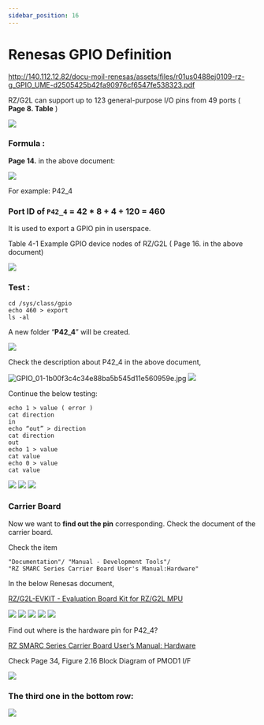 ```yaml
---
sidebar_position: 16
---
```


# Renesas GPIO Definition
http://140.112.12.82/docu-moil-renesas/assets/files/r01us0488ej0109-rz-g_GPIO_UME-d2505425b42fa90976cf6547fe538323.pdf

RZ/G2L can support up to 123 general-purpose I/O pins from 49 ports ( **Page 8. Table** )

![](../img/gp02_01.png)

### **Formula** :

**Page 14.** in the above document:

![](../img/gp02_02.png)

For example: P42_4

### **Port ID of `P42_4` = 42 * 8 + 4 + 120 = 460**

It is used to export a GPIO pin in userspace.

Table 4-1 Example GPIO device nodes of RZ/G2L ( Page 16. in the above document)

![](../img/gp02_03.png)

### **Test** :

```
cd /sys/class/gpio
echo 460 > export
ls -al
```

A new folder “**P42_4**” will be created.

![](../img/gp02_04.png)

Check the description about P42_4 in the above document,

![GPIO_01-1b00f3c4c34e88ba5b545d11e560959e.jpg](https://prod-files-secure.s3.us-west-2.amazonaws.com/41f30fda-f209-4ad6-af17-1d205944b6dd/78c9296b-51ce-4fd8-ad61-f3f012a6f771/GPIO_01-1b00f3c4c34e88ba5b545d11e560959e.jpg)
![](../img/gp02_05.jpg)

Continue the below testing:

```
echo 1 > value ( error )
cat direction
in
echo “out” > direction
cat direction
out
echo 1 > value
cat value
echo 0 > value
cat value
```

![](../img/gp02_06.png)
![](../img/gp02_07.png)
![](../img/gp02_08.png)

### **Carrier Board**

Now we want to **find out the pin** corresponding. Check the document of the carrier board.

Check the item

```
"Documentation"/ "Manual - Development Tools"/
"RZ SMARC Series Carrier Board User's Manual:Hardware"
```

In the below Renesas document,

[RZ/G2L-EVKIT - Evaluation Board Kit for RZ/G2L MPU](https://www.renesas.com/en/products/microcontrollers-microprocessors/rz-mpus/rzg2l-evkit-evaluation-board-kit-rzg2l-mpu#documents)

![](../img/gp02_09.png)
![](../img/gp02_10.png)
![](../img/gp02_11.png)
![](../img/gp02_12.png)
![](../img/gp02_13.png)

Find out where is the hardware pin for P42_4?

[RZ SMARC Series Carrier Board User’s Manual: Hardware](http://140.112.12.82/docu-moil-renesas/assets/files/r01uh0966ej0122-rz-RTK97X4XXXB00000BE-9bfd716ef96e14f68272c6a65f662578.pdf)

Check Page 34, Figure 2.16 Block Diagram of PMOD1 I/F

![](../img/gp02_14.png)

### The third one in the bottom row:

![](../img/gp02_15.png)